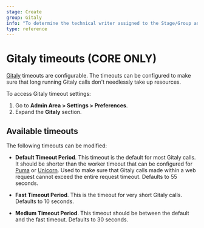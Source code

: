 ```yaml
---
stage: Create
group: Gitaly
info: "To determine the technical writer assigned to the Stage/Group associated with this page, see https://about.gitlab.com/handbook/engineering/ux/technical-writing/#designated-technical-writers"
type: reference
---
```


# Gitaly timeouts **(CORE ONLY)**

[Gitaly](../../../administration/gitaly/index.md) timeouts are configurable. The timeouts can be
configured to make sure that long running Gitaly calls don't needlessly take up resources.

To access Gitaly timeout settings:

1. Go to **Admin Area > Settings > Preferences**.
1. Expand the **Gitaly** section.

## Available timeouts

The following timeouts can be modified:

- **Default Timeout Period**. This timeout is the default for most Gitaly calls. It should be shorter than the
  worker timeout that can be configured for [Puma](https://docs.gitlab.com/omnibus/settings/puma.html#puma-settings)
  or [Unicorn](https://docs.gitlab.com/omnibus/settings/unicorn.html). Used to make sure that Gitaly
  calls made within a web request cannot exceed the entire request timeout.
  Defaults to 55 seconds.

- **Fast Timeout Period**. This is the timeout for very short Gitaly calls. Defaults to 10 seconds.
- **Medium Timeout Period**. This timeout should be between the default and the fast timeout.
  Defaults to 30 seconds.
